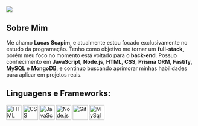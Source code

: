 <img align="center" src="https://readme-typing-svg.herokuapp.com?size=30&duration=4000&color=41ADFB&center=falso&vCenter=falso&width=650&height=90&lines=Olá!+👋+Eu+Sou+Lucas+Scapim;Seja+Bem+Vindo+Ao+Meu+Perfil!;">

## Sobre Mim

Me chamo **Lucas Scapim**, e atualmente estou focado exclusivamente no estudo da programação. Tenho como objetivo me tornar um **full-stack**, porém meu foco no momento está voltado para o **back-end**. Possuo conhecimento em **JavaScript**, **Node.js**, **HTML**, **CSS**, **Prisma ORM**, **Fastify**, **MySQL** e **MongoDB**, e continuo buscando aprimorar minhas habilidades para aplicar em projetos reais.

## Linguagens e Frameworks:
<p align="left"> 
  <a href="https://icons8.com/icon/20909/html-5" target="_blank"><img title="HTML" height="40" src="https://img.icons8.com/color/48/000000/html-5--v1.png"/></a>
  <a href="https://icons8.com/icon/21278/css3" target="_blank"><img title="CSS" height="40" src="https://img.icons8.com/color/48/000000/css3.png"/></a>
  <a href="https://icons8.com/icon/tGvHBPJaKqEd/javascript" target="_blank"><img title="JavaScript" height="40" src="https://img.icons8.com/color/48/000000/javascript--v2.png" /></a>
  <a href="https://img.icons8.com/color/344/nodejs.png" target="_blank"><img title="Node.js" width="40" src="https://img.icons8.com/color/344/nodejs.png" width="48px" /></a> 
  <a href="https://icons8.com/icon/20906/git" target="_blank"><img title="Git" height="40" src="https://img.icons8.com/color/48/000000/git.png"/></a>
  <a href="https://img.icons8.com/color/344/mysql-logo.png" target="_blank"><img title="MySql" width="40" src="https://icons8.com/icons/set/mysql-logo" width="48px" /></a>
</p>
<!--
## Estatísticas:
<img height="180em" src="https://github-readme-stats.vercel.app/api?username=lucasscapim&show_icons=true&theme=dark" />
**lucasscapim/lucasscapim** is a ✨ _special_ ✨ repository because its `README.md` (this file) appears on your GitHub profile.

Here are some ideas to get you started:

- 🔭 I’m currently working on ...
- 🌱 I’m currently learning ...
- 👯 I’m looking to collaborate on ...
- 🤔 I’m looking for help with ...
- 💬 Ask me about ...
- 📫 How to reach me: ...
- 😄 Pronouns: ...
- ⚡ Fun fact: ...
-->
